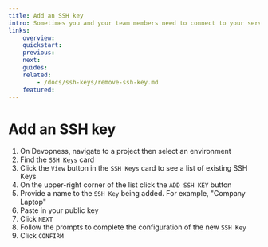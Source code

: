 ```yaml
---
title: Add an SSH key
intro: Sometimes you and your team members need to connect to your servers to run commands from the terminal. Add SSH keys to environment servers to ensure secure server access by only the authorized SSH keys.
links:
    overview:
    quickstart:
    previous:
    next:
    guides:
    related:
        - /docs/ssh-keys/remove-ssh-key.md
    featured:
---
```


# Add an SSH key
1. On Devopness, navigate to a project then select an environment
2. Find the `SSH Keys` card
3. Click the `View` button in the `SSH Keys` card to see a list of existing SSH Keys
4. On the upper-right corner of the list click the `ADD SSH KEY` button
5. Provide a name to the `SSH Key` being added. For example, "Company Laptop"
6. Paste in your public key
7. Click `NEXT`
8. Follow the prompts to complete the configuration of the new `SSH Key`
9. Click `CONFIRM`
